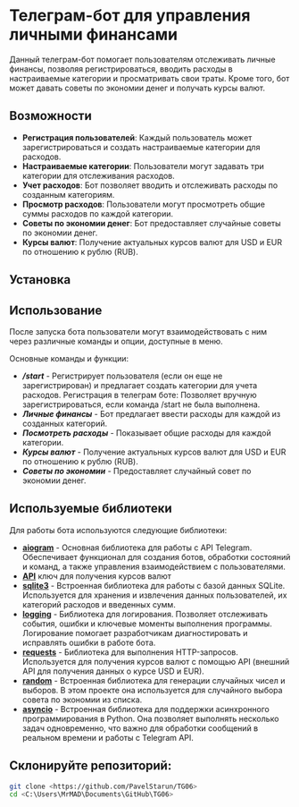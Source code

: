 # Телеграм-бот для управления личными финансами

Данный телеграм-бот помогает пользователям отслеживать личные финансы, позволяя регистрироваться, вводить расходы в настраиваемые категории и просматривать свои траты. Кроме того, бот может давать советы по экономии денег и получать курсы валют.

## Возможности

- **Регистрация пользователей**: Каждый пользователь может зарегистрироваться и создать настраиваемые категории для расходов.
- **Настраиваемые категории**: Пользователи могут задавать три категории для отслеживания расходов.
- **Учет расходов**: Бот позволяет вводить и отслеживать расходы по созданным категориям.
- **Просмотр расходов**: Пользователи могут просмотреть общие суммы расходов по каждой категории.
- **Советы по экономии денег**: Бот предоставляет случайные советы по экономии денег.
- **Курсы валют**: Получение актуальных курсов валют для USD и EUR по отношению к рублю (RUB).

## Установка

## Использование
После запуска бота пользователи могут взаимодействовать с ним через различные команды и опции, доступные в меню.

Основные команды и функции:
- ***/start*** - Регистрирует пользователя (если он еще не зарегистрирован) и предлагает создать категории для учета расходов.
Регистрация в телеграм боте: Позволяет вручную зарегистрироваться, если команда /start не была выполнена.
- ***Личные финансы*** - Бот предлагает ввести расходы для каждой из созданных категорий.
- ***Посмотреть расходы*** - Показывает общие расходы для каждой категории.
- ***Курсы валют*** - Получение актуальных курсов валют для USD и EUR по отношению к рублю (RUB).
- ***Советы по экономии*** - Предоставляет случайный совет по экономии денег.

## Используемые библиотеки
Для работы бота используются следующие библиотеки:

- **[aiogram](https://docs.aiogram.dev/)** - Основная библиотека для работы с API Telegram. Обеспечивает функционал для создания ботов, обработки состояний и команд, а также управления взаимодействием с пользователями.
- **[API](https://www.exchangerate-api.com/)** ключ для получения курсов валют
- **[sqlite3](https://docs.python.org/3/library/sqlite3.html)** - Встроенная библиотека для работы с базой данных SQLite. Используется для хранения и извлечения данных пользователей, их категорий расходов и введенных сумм.
- **[logging](https://docs.python.org/3/library/logging.html)** - Библиотека для логирования. Позволяет отслеживать события, ошибки и ключевые моменты выполнения программы. Логирование помогает разработчикам диагностировать и исправлять ошибки в работе бота.
- **[requests](https://pypi.org/project/requests/)** - Библиотека для выполнения HTTP-запросов. Используется для получения курсов валют с помощью API (внешний API для получения данных о курсе USD и EUR).
- **[random](https://docs.python.org/3/library/random.html)** - Встроенная библиотека для генерации случайных чисел и выборов. В этом проекте она используется для случайного выбора совета по экономии из списка.
- **[asyncio](https://docs.python.org/3/library/asyncio.html)** - Встроенная библиотека для поддержки асинхронного программирования в Python. Она позволяет выполнять несколько задач одновременно, что важно для обработки сообщений в реальном времени и работы с Telegram API.

## Склонируйте репозиторий:

   ```bash
   git clone <https://github.com/PavelStarun/TG06>
   cd <C:\Users\MrMAD\Documents\GitHub\TG06>

 

